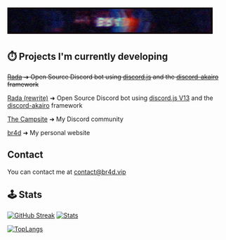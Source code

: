 # [![br4d header](https://raw.githubusercontent.com/Iskawo/Iskawo/main/standard.gif)](https://br4d.vip)

## ⏱️ Projects I'm currently developing
~~[Rada](https://github.com/Iskawo/Rada/) ➜ Open Source Discord bot using [discord.js](https://discord.js.org) and the [discord-akairo](https://discord-akairo.github.io/#/) framework~~

[Rada (rewrite)](https://github.com/RadaBot/Rada/) ➜ Open Source Discord bot using [discord.js V13](https://discord.js.org) and the [discord-akairo](https://discord-akairo.github.io/#/) framework

<!-- [![Rada](https://github-readme-stats.vercel.app/api/pin/?organization=RadaBot&repo=Rada&title_color=ffffff&text_color=c9cacc&icon_color=2bbc8a&bg_color=1d1f21&hide_border=true)](https://github.com/Iskawo/Rada) -->

[The Campsite](https://campsite.group/) ➜ My Discord community

[br4d](https://br4d.vip/) ➜ My personal website

## Contact
You can contact me at [contact@br4d.vip](https://br4d.vip/contact)

## 🕹️ Stats
[![GitHub Streak](https://github-readme-streak-stats.herokuapp.com?user=Iskawo&theme=react&hide_border=true)](https://git.io/streak-stats)
[![Stats](https://github-readme-stats.vercel.app/api?username=Iskawo&theme=react&hide_border=true&show_icons=true)](https://github.com/Iskawo)

[![TopLangs](https://github-readme-stats.vercel.app/api/top-langs/?username=Iskawo&title_color=ffffff&text_color=c9cacc&icon_color=2bbc8a&bg_color=1d1f21&langs_count=3&theme=react&hide_border=true)](https://github.com/Iskawo)

